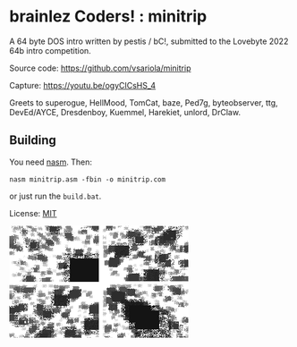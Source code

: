 # brainlez Coders! : minitrip

A 64 byte DOS intro written by pestis / bC!, submitted to the Lovebyte
2022 64b intro competition.

Source code: https://github.com/vsariola/minitrip

Capture: https://youtu.be/ogyCICsHS_4

Greets to superogue, HellMood, TomCat, baze, Ped7g, byteobserver, ttg,
DevEd/AYCE, Dresdenboy, Kuemmel, Harekiet, unlord, DrClaw.

## Building

You need [nasm](https://nasm.us/). Then:

```
nasm minitrip.asm -fbin -o minitrip.com
```

or just run the `build.bat`.

License: [MIT](LICENSE)

![Screenshot of the intro](screenshot.png)